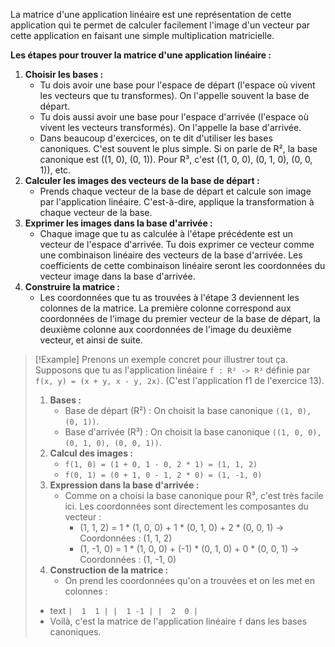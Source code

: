 La matrice d'une application linéaire est une représentation de cette application qui te permet de calculer facilement l'image d'un vecteur par cette application en faisant une simple multiplication matricielle.

**Les étapes pour trouver la matrice d'une application linéaire :**

1. **Choisir les bases :**
    - Tu dois avoir une base pour l'espace de départ (l'espace où vivent les vecteurs que tu transformes). On l'appelle souvent la base de départ.
    - Tu dois aussi avoir une base pour l'espace d'arrivée (l'espace où vivent les vecteurs transformés). On l'appelle la base d'arrivée.
    - Dans beaucoup d'exercices, on te dit d'utiliser les bases canoniques. C'est souvent le plus simple. Si on parle de R², la base canonique est ((1, 0), (0, 1)). Pour R³, c'est ((1, 0, 0), (0, 1, 0), (0, 0, 1)), etc.
2. **Calculer les images des vecteurs de la base de départ :**
    - Prends chaque vecteur de la base de départ et calcule son image par l'application linéaire. C'est-à-dire, applique la transformation à chaque vecteur de la base.
3. **Exprimer les images dans la base d'arrivée :**
    - Chaque image que tu as calculée à l'étape précédente est un vecteur de l'espace d'arrivée. Tu dois exprimer ce vecteur comme une combinaison linéaire des vecteurs de la base d'arrivée. Les coefficients de cette combinaison linéaire seront les coordonnées du vecteur image dans la base d'arrivée.
4. **Construire la matrice :**
    - Les coordonnées que tu as trouvées à l'étape 3 deviennent les colonnes de la matrice. La première colonne correspond aux coordonnées de l'image du premier vecteur de la base de départ, la deuxième colonne aux coordonnées de l'image du deuxième vecteur, et ainsi de suite.

> [!Example]
> Prenons un exemple concret pour illustrer tout ça. Supposons que tu as l'application linéaire `f : R² -> R³` définie par `f(x, y) = (x + y, x - y, 2x)`. (C'est l'application f1 de l'exercice 13).
> 1. **Bases :**
>     - Base de départ (R²) : On choisit la base canonique `((1, 0), (0, 1))`.
>     - Base d'arrivée (R³) : On choisit la base canonique `((1, 0, 0), (0, 1, 0), (0, 0, 1))`.
> 2. **Calcul des images :**
>     - `f(1, 0) = (1 + 0, 1 - 0, 2 * 1) = (1, 1, 2)`
>     - `f(0, 1) = (0 + 1, 0 - 1, 2 * 0) = (1, -1, 0)`
> 3. **Expression dans la base d'arrivée :**
>     - Comme on a choisi la base canonique pour R³, c'est très facile ici. Les coordonnées sont directement les composantes du vecteur :
>         - (1, 1, 2) = 1 * (1, 0, 0) + 1 * (0, 1, 0) + 2 * (0, 0, 1) -> Coordonnées : (1, 1, 2)
>         - (1, -1, 0) = 1 * (1, 0, 0) + (-1) * (0, 1, 0) + 0 * (0, 0, 1) -> Coordonnées : (1, -1, 0)
> 4. **Construction de la matrice :**
>     - On prend les coordonnées qu'on a trouvées et on les met en colonnes :
> - text
>     `|  1  1 | |  1 -1 | |  2  0 |`
> - Voilà, c'est la matrice de l'application linéaire `f` dans les bases canoniques.
